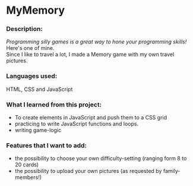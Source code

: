 # MyMemory

### Description:

*Programming silly games is a great way to hone your programming skills!*\
Here's one of mine.\
Since I like to travel a lot, I made a Memory game with my own travel pictures.


### Languages used:

HTML, CSS and JavaScript


### What I learned from this project:

* To create elements in JavaScript and push them to a CSS grid
* practicing to write JavaScript functions and loops.
* writing game-logic

### Features that I want to add:

* the possibility to choose your own difficulty-setting (ranging form 8 to 20 cards)
* the possibility to upload your own pictures (as requested by family-members!)
